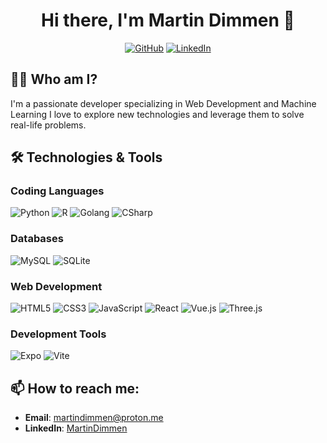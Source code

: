 <h1 align="center">Hi there, I'm Martin Dimmen 👋</h1>

<p align="center">
  <a href="https://github.com/martindimmen"><img src="https://img.shields.io/github/followers/martindimmen?label=Follow&style=social" alt="GitHub"></a>
  <a href="https://www.linkedin.com/in/martin-dimmen-2448b2209/"><img src="https://img.shields.io/badge/-MartinDimmen-blue?style=flat-square&logo=Linkedin&logoColor=white&link=https://www.linkedin.com/in/martin-dimmen-2448b2209/" alt="LinkedIn"></a>
</p>

## 👨‍💻 Who am I?

I'm a passionate developer specializing in Web Development and Machine Learning I love to explore new technologies and leverage them to solve real-life problems.
## 🛠️ Technologies & Tools

### Coding Languages
![Python](https://img.shields.io/badge/-Python-3776AB?style=flat-square&logo=python&logoColor=white)
![R](https://img.shields.io/badge/-R-276DC3?style=flat-square&logo=r&logoColor=white)
![Golang](https://img.shields.io/badge/-Golang-00ADD8?style=flat-square&logo=go&logoColor=white)
![CSharp](https://img.shields.io/badge/-C%23-239120?style=flat-square&logo=c-sharp&logoColor=white)

### Databases
![MySQL](https://img.shields.io/badge/-MySQL-4479A1?style=flat-square&logo=mysql&logoColor=white)
![SQLite](https://img.shields.io/badge/-SQLite-003B57?style=flat-square&logo=sqlite&logoColor=white)

### Web Development
![HTML5](https://img.shields.io/badge/-HTML5-E34F26?style=flat-square&logo=html5&logoColor=white)
![CSS3](https://img.shields.io/badge/-CSS3-1572B6?style=flat-square&logo=css3&logoColor=white)
![JavaScript](https://img.shields.io/badge/-JavaScript-F7DF1E?style=flat-square&logo=javascript&logoColor=black)
![React](https://img.shields.io/badge/-React-61DAFB?style=flat-square&logo=react&logoColor=black)
![Vue.js](https://img.shields.io/badge/-Vue.js-4FC08D?style=flat-square&logo=vue.js&logoColor=white)
![Three.js](https://img.shields.io/badge/-Three.js-000000?style=flat-square&logo=three.js&logoColor=white)

### Development Tools
![Expo](https://img.shields.io/badge/-Expo-1B1F23?style=flat-square&logo=expo&logoColor=white)
![Vite](https://img.shields.io/badge/-Vite-B73BFE?style=flat-square&logo=vite&logoColor=white)


## 📫 How to reach me:

- **Email**: martindimmen@proton.me
- **LinkedIn**: [MartinDimmen](https://www.linkedin.com/in/martin-dimmen-2448b2209/)

